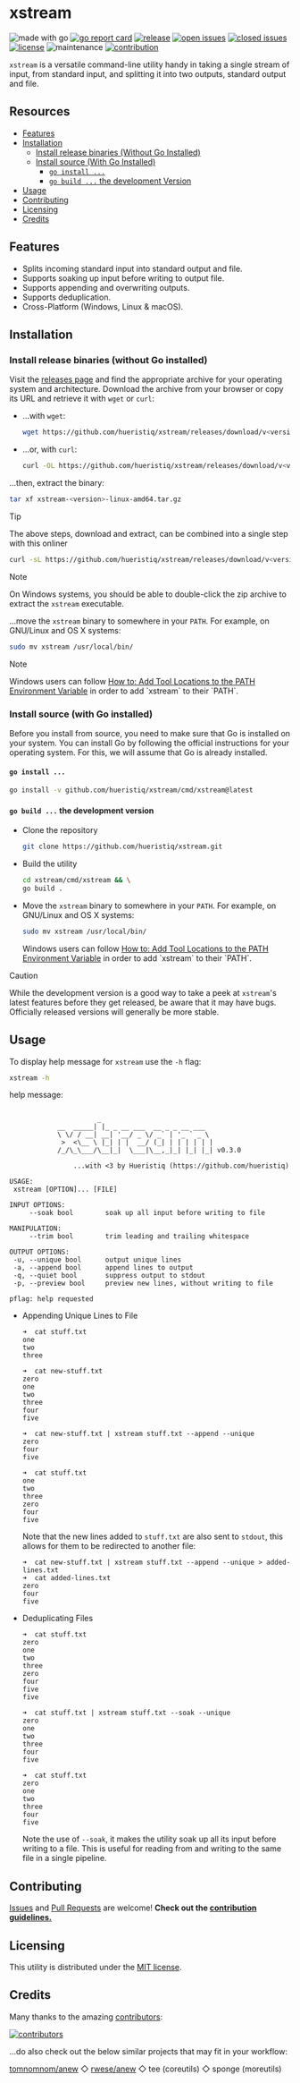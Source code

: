 # xstream

![made with go](https://img.shields.io/badge/made%20with-Go-1E90FF.svg) [![go report card](https://goreportcard.com/badge/github.com/hueristiq/xstream)](https://goreportcard.com/report/github.com/hueristiq/xstream) [![release](https://img.shields.io/github/release/hueristiq/xstream?style=flat&color=1E90FF)](https://github.com/hueristiq/xstream/releases) [![open issues](https://img.shields.io/github/issues-raw/hueristiq/xstream.svg?style=flat&color=1E90FF)](https://github.com/hueristiq/xstream/issues?q=is:issue+is:open) [![closed issues](https://img.shields.io/github/issues-closed-raw/hueristiq/xstream.svg?style=flat&color=1E90FF)](https://github.com/hueristiq/xstream/issues?q=is:issue+is:closed) [![license](https://img.shields.io/badge/license-MIT-gray.svg?color=1E90FF)](https://github.com/hueristiq/xstream/blob/master/LICENSE) ![maintenance](https://img.shields.io/badge/maintained%3F-yes-1E90FF.svg) [![contribution](https://img.shields.io/badge/contributions-welcome-1E90FF.svg)](https://github.com/hueristiq/xstream/blob/master/CONTRIBUTING.md)

`xstream` is a versatile command-line utility handy in taking a single stream of input, from standard input, and splitting it into two outputs, standard output and file.

## Resources

* [Features](#features)
* [Installation](#installation)
	* [Install release binaries (Without Go Installed)](#install-release-binaries-without-go-installed)
	* [Install source (With Go Installed)](#install-source-with-go-installed)
		* [`go install ...`](#go-install)
		* [`go build ...` the development Version](#go-build--the-development-version)
* [Usage](#usage)
* [Contributing](#contributing)
* [Licensing](#licensing)
* [Credits](#credits)

## Features

* Splits incoming standard input into standard output and file.
* Supports soaking up input before writing to output file.
* Supports appending and overwriting outputs.
* Supports deduplication.
* Cross-Platform (Windows, Linux & macOS).

## Installation

### Install release binaries (without Go installed)

Visit the [releases page](https://github.com/hueristiq/xstream/releases) and find the appropriate archive for your operating system and architecture. Download the archive from your browser or copy its URL and retrieve it with `wget` or `curl`:

* ...with `wget`:

	```bash
	wget https://github.com/hueristiq/xstream/releases/download/v<version>/xstream-<version>-linux-amd64.tar.gz
	```

* ...or, with `curl`:

	```bash
	curl -OL https://github.com/hueristiq/xstream/releases/download/v<version>/xstream-<version>-linux-amd64.tar.gz
	```

...then, extract the binary:

```bash
tar xf xstream-<version>-linux-amd64.tar.gz
```

> [!TIP]
> The above steps, download and extract, can be combined into a single step with this onliner
> 
> ```bash
> curl -sL https://github.com/hueristiq/xstream/releases/download/v<version>/xstream-<version>-linux-amd64.tar.gz | tar -xzv
> ```

> [!NOTE]
> On Windows systems, you should be able to double-click the zip archive to extract the `xstream` executable.

...move the `xstream` binary to somewhere in your `PATH`. For example, on GNU/Linux and OS X systems:

```bash
sudo mv xstream /usr/local/bin/
```

> [!NOTE]
> Windows users can follow [How to: Add Tool Locations to the PATH Environment Variable](https://msdn.microsoft.com/en-us/library/office/ee537574(v=office.14).aspx) in order to add `xstream` to their `PATH`.

### Install source (with Go installed)

Before you install from source, you need to make sure that Go is installed on your system. You can install Go by following the official instructions for your operating system. For this, we will assume that Go is already installed.

#### `go install ...`

```bash
go install -v github.com/hueristiq/xstream/cmd/xstream@latest
```

#### `go build ...` the development version

* Clone the repository

	```bash
	git clone https://github.com/hueristiq/xstream.git 
	```

* Build the utility

	```bash
	cd xstream/cmd/xstream && \
	go build .
	```

* Move the `xstream` binary to somewhere in your `PATH`. For example, on GNU/Linux and OS X systems:

	```bash
	sudo mv xstream /usr/local/bin/
	```

	Windows users can follow [How to: Add Tool Locations to the PATH Environment Variable](https://msdn.microsoft.com/en-us/library/office/ee537574(v=office.14).aspx) in order to add `xstream` to their `PATH`.


> [!CAUTION]
> While the development version is a good way to take a peek at `xstream`'s latest features before they get released, be aware that it may have bugs. Officially released versions will generally be more stable.

## Usage

To display help message for `xstream` use the `-h` flag:

```bash
xstream -h
```

help message:

```text

                      _
            __  _____| |_ _ __ ___  __ _ _ __ ___
            \ \/ / __| __| '__/ _ \/ _` | '_ ` _ \
             >  <\__ \ |_| | |  __/ (_| | | | | | |
            /_/\_\___/\__|_|  \___|\__,_|_| |_| |_| v0.3.0

                ...with <3 by Hueristiq (https://github.com/hueristiq)

USAGE:
 xstream [OPTION]... [FILE]

INPUT OPTIONS:
     --soak bool        soak up all input before writing to file

MANIPULATION:
     --trim bool        trim leading and trailing whitespace

OUTPUT OPTIONS:
 -u, --unique bool      output unique lines
 -a, --append bool      append lines to output
 -q, --quiet bool       suppress output to stdout
 -p, --preview bool     preview new lines, without writing to file

pflag: help requested
```

* Appending Unique Lines to File

	```
	➜  cat stuff.txt
	one
	two
	three

	➜  cat new-stuff.txt
	zero
	one
	two
	three
	four
	five

	➜  cat new-stuff.txt | xstream stuff.txt --append --unique
	zero
	four
	five

	➜  cat stuff.txt
	one
	two
	three
	zero
	four
	five

	```

	Note that the new lines added to `stuff.txt` are also sent to `stdout`, this allows for them to be redirected to another file:

	```
	➜  cat new-stuff.txt | xstream stuff.txt --append --unique > added-lines.txt
	➜  cat added-lines.txt
	zero
	four
	five
	```

* Deduplicating Files

	```
	➜  cat stuff.txt
	zero
	one
	two
	three
	zero
	four
	five
	five

	➜  cat stuff.txt | xstream stuff.txt --soak --unique
	zero
	one
	two
	three
	four
	five

	➜  cat stuff.txt
	zero
	one
	two
	three
	four
	five

	```

	Note the use of `--soak`, it makes the utility soak up all its input before writing to a file. This is useful for reading from and writing to the same file in a single pipeline.

## Contributing

[Issues](https://github.com/hueristiq/xstream/issues) and [Pull Requests](https://github.com/hueristiq/xstream/pulls) are welcome! **Check out the [contribution guidelines.](https://github.com/hueristiq/xstream/blob/master/CONTRIBUTING.md)**

## Licensing

This utility is distributed under the [MIT license](https://github.com/hueristiq/xstream/blob/master/LICENSE).

## Credits

Many thanks to the amazing [contributors](https://github.com/hueristiq/xstream/graphs/contributors):

[![contributors](https://contrib.rocks/image?repo=hueristiq/xstream&max=500)](https://github.com/hueristiq/xstream/graphs/contributors)

...do also check out the below similar projects that may fit in your workflow:

[tomnomnom/anew](https://github.com/tomnomnom/anew) ◇ [rwese/anew](https://github.com/rwese/anew) ◇ tee (coreutils) ◇ sponge (moreutils)